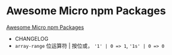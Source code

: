 # Awesome Micro npm Packages

[Awesome Micro npm Packages](https://github.com/parro-it/awesome-micro-npm-packages)

-   CHANGELOG
-   `array-range`
    位运算符 | 按位或， `'1' | 0 => 1`, `'1s' | 0 => 0`
